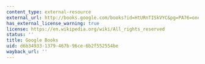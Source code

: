 ```yaml
---
content_type: external-resource
external_url: http://books.google.com/books?id=HtURnTISkVYC&pg=PA76=onepage
has_external_license_warning: true
license: https://en.wikipedia.org/wiki/All_rights_reserved
status: ''
title: Google Books
uid: d6b34933-1379-467b-96ce-6b2f552554be
wayback_url: ''
---
```

